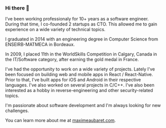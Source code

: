 ### Hi there 👋

I’ve been working professionaly for 10+ years as a software engineer. During that time, I co-founded 2 startups as CTO. This allowed me to gain experience on a wide variety of technical topics.

I graduated in 2014 with an engineering degree in Computer Science from ENSEIRB-MATMECA in Bordeaux.

In 2009, I placed 11th in the WorldSkills Competition in Calgary, Canada in the IT/Software category, after earning the gold medal in France.

I've had the opportunity to work on a wide variety of projects. Lately I've been focused on building web and mobile apps in React / React-Native. Prior to that, I've built apps for iOS and Android in their respective languages. I've also worked on several projects in C/C++. I've also been interested as a hobby in reverse-engineering and other security-related topics.

I'm passionate about software development and I'm always looking for new challenges.

You can learn more about me at [maximeaubaret.com](https://maximeaubaret.com).
